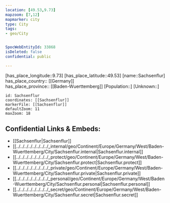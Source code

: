 ```yaml
---
location: [49.53,9.73] 
mapzoom: [7,12] 
mapmarker: city 
type: City
tags:
- geo/City


SpocWebEntityId: 33868
isDeleted: false
confidential: public

---
```

[has_place_longitude::9.73] 
[has_place_latitude::49.53] 
[name::Sachsenflur] 
has_place_country:: [[Germany]]  
has_place_province:: [[Baden-Wuerttemberg]] 
[Population::] 
[Unknown::] 


```leaflet
id: Sachsenflur
coordinates: [[Sachsenflur]] 
markerFile: [[Sachsenflur]] 
defaultZoom: 11 
maxZoom: 18
```


## Confidential Links & Embeds: 
- [[Sachsenflur|Sachsenflur]]  
- [[../../../../../../../../_internal/geo/Continent/Europe/Germany/West/Baden-Wuerttemberg/City/Sachsenflur.internal|Sachsenflur.internal]] 
- [[../../../../../../../../_protect/geo/Continent/Europe/Germany/West/Baden-Wuerttemberg/City/Sachsenflur.protect|Sachsenflur.protect]] 
- [[../../../../../../../../_private/geo/Continent/Europe/Germany/West/Baden-Wuerttemberg/City/Sachsenflur.private|Sachsenflur.private]] 
- [[../../../../../../../../_personal/geo/Continent/Europe/Germany/West/Baden-Wuerttemberg/City/Sachsenflur.personal|Sachsenflur.personal]] 
- [[../../../../../../../../_secret/geo/Continent/Europe/Germany/West/Baden-Wuerttemberg/City/Sachsenflur.secret|Sachsenflur.secret]] 
